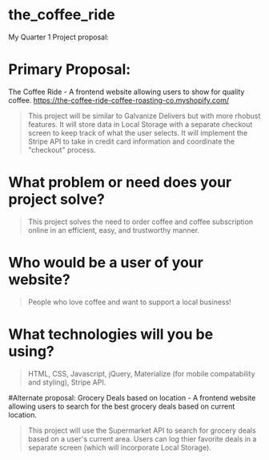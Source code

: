# the_coffee_ride
My Quarter 1 Project proposal:

# Primary Proposal:
The Coffee Ride - A frontend website allowing users to show for quality coffee. 
https://the-coffee-ride-coffee-roasting-co.myshopify.com/

> This project will be similar to Galvanize Delivers but with more rhobust features. It will store data in Local Storage with a separate checkout screen to keep track of what the user selects. It will implement the Stripe API to take in credit card information and coordinate the "checkout" process.

# What problem or need does your project solve?
> This project solves the need to order coffee and coffee subscription online in an efficient, easy, and trustworthy manner.
# Who would be a user of your website?
> People who love coffee and want to support a local business!
# What technologies will you be using?
> HTML, CSS, Javascript, jQuery, Materialize (for mobile compatability and styling), Stripe API.


#Alternate proposal:
Grocery Deals based on location - A frontend website allowing users to search for the best grocery deals based on current location.

> This project will use the Supermarket API to search for grocery deals based on a user's current area. Users can log thier favorite deals in a separate screen (which will incorporate Local Storage).

